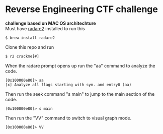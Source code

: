 # Reverse Engineering CTF challenge 
**challenge based on MAC OS architechture**   
Must have [radare2](https://github.com/radareorg/radare2) installed to run this
```
$ brew install radare2
```
Clone this repo and run
```
$ r2 crackme[#]
```
When the radare prompt opens up run the "aa" command to analyze the code.
```
[0x100000e80]> aa
[x] Analyze all flags starting with sym. and entry0 (aa)
```
Then run the seek command "s main" to jump to the main section of the code.
```
[0x100000e80]> s main
``` 
Then run the "VV" command to switch to visual graph mode.
```
[0x100000e80]> VV
```